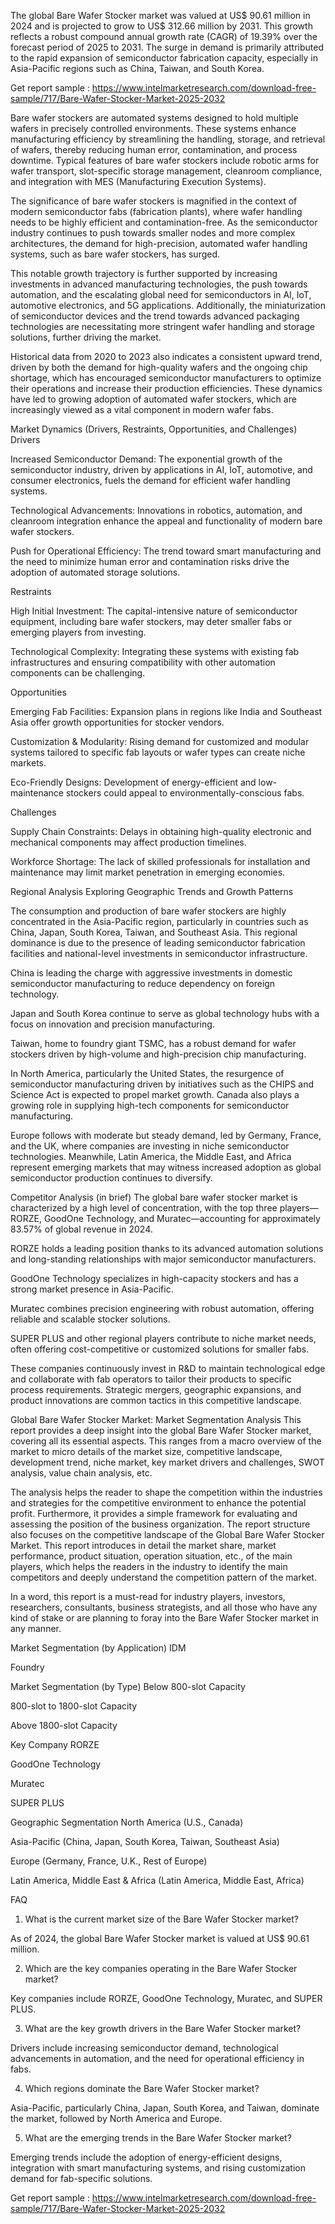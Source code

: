 The global Bare Wafer Stocker market was valued at US$ 90.61 million in 2024 and is projected to grow to US$ 312.66 million by 2031. This growth reflects a robust compound annual growth rate (CAGR) of 19.39% over the forecast period of 2025 to 2031. The surge in demand is primarily attributed to the rapid expansion of semiconductor fabrication capacity, especially in Asia-Pacific regions such as China, Taiwan, and South Korea.

Get report sample :   https://www.intelmarketresearch.com/download-free-sample/717/Bare-Wafer-Stocker-Market-2025-2032

Bare wafer stockers are automated systems designed to hold multiple wafers in precisely controlled environments. These systems enhance manufacturing efficiency by streamlining the handling, storage, and retrieval of wafers, thereby reducing human error, contamination, and process downtime. Typical features of bare wafer stockers include robotic arms for wafer transport, slot-specific storage management, cleanroom compliance, and integration with MES (Manufacturing Execution Systems).

The significance of bare wafer stockers is magnified in the context of modern semiconductor fabs (fabrication plants), where wafer handling needs to be highly efficient and contamination-free. As the semiconductor industry continues to push towards smaller nodes and more complex architectures, the demand for high-precision, automated wafer handling systems, such as bare wafer stockers, has surged.

This notable growth trajectory is further supported by increasing investments in advanced manufacturing technologies, the push towards automation, and the escalating global need for semiconductors in AI, IoT, automotive electronics, and 5G applications. Additionally, the miniaturization of semiconductor devices and the trend towards advanced packaging technologies are necessitating more stringent wafer handling and storage solutions, further driving the market.

Historical data from 2020 to 2023 also indicates a consistent upward trend, driven by both the demand for high-quality wafers and the ongoing chip shortage, which has encouraged semiconductor manufacturers to optimize their operations and increase their production efficiencies. These dynamics have led to growing adoption of automated wafer stockers, which are increasingly viewed as a vital component in modern wafer fabs.

Market Dynamics (Drivers, Restraints, Opportunities, and Challenges)
Drivers

Increased Semiconductor Demand: The exponential growth of the semiconductor industry, driven by applications in AI, IoT, automotive, and consumer electronics, fuels the demand for efficient wafer handling systems.

Technological Advancements: Innovations in robotics, automation, and cleanroom integration enhance the appeal and functionality of modern bare wafer stockers.

Push for Operational Efficiency: The trend toward smart manufacturing and the need to minimize human error and contamination risks drive the adoption of automated storage solutions.

Restraints

High Initial Investment: The capital-intensive nature of semiconductor equipment, including bare wafer stockers, may deter smaller fabs or emerging players from investing.

Technological Complexity: Integrating these systems with existing fab infrastructures and ensuring compatibility with other automation components can be challenging.

Opportunities

Emerging Fab Facilities: Expansion plans in regions like India and Southeast Asia offer growth opportunities for stocker vendors.

Customization & Modularity: Rising demand for customized and modular systems tailored to specific fab layouts or wafer types can create niche markets.

Eco-Friendly Designs: Development of energy-efficient and low-maintenance stockers could appeal to environmentally-conscious fabs.

Challenges

Supply Chain Constraints: Delays in obtaining high-quality electronic and mechanical components may affect production timelines.

Workforce Shortage: The lack of skilled professionals for installation and maintenance may limit market penetration in emerging economies.

Regional Analysis
Exploring Geographic Trends and Growth Patterns

The consumption and production of bare wafer stockers are highly concentrated in the Asia-Pacific region, particularly in countries such as China, Japan, South Korea, Taiwan, and Southeast Asia. This regional dominance is due to the presence of leading semiconductor fabrication facilities and national-level investments in semiconductor infrastructure.

China is leading the charge with aggressive investments in domestic semiconductor manufacturing to reduce dependency on foreign technology.

Japan and South Korea continue to serve as global technology hubs with a focus on innovation and precision manufacturing.

Taiwan, home to foundry giant TSMC, has a robust demand for wafer stockers driven by high-volume and high-precision chip manufacturing.

In North America, particularly the United States, the resurgence of semiconductor manufacturing driven by initiatives such as the CHIPS and Science Act is expected to propel market growth. Canada also plays a growing role in supplying high-tech components for semiconductor manufacturing.

Europe follows with moderate but steady demand, led by Germany, France, and the UK, where companies are investing in niche semiconductor technologies. Meanwhile, Latin America, the Middle East, and Africa represent emerging markets that may witness increased adoption as global semiconductor production continues to diversify.

Competitor Analysis (in brief)
The global bare wafer stocker market is characterized by a high level of concentration, with the top three players—RORZE, GoodOne Technology, and Muratec—accounting for approximately 83.57% of global revenue in 2024.

RORZE holds a leading position thanks to its advanced automation solutions and long-standing relationships with major semiconductor manufacturers.

GoodOne Technology specializes in high-capacity stockers and has a strong market presence in Asia-Pacific.

Muratec combines precision engineering with robust automation, offering reliable and scalable stocker solutions.

SUPER PLUS and other regional players contribute to niche market needs, often offering cost-competitive or customized solutions for smaller fabs.

These companies continuously invest in R&D to maintain technological edge and collaborate with fab operators to tailor their products to specific process requirements. Strategic mergers, geographic expansions, and product innovations are common tactics in this competitive landscape.

Global Bare Wafer Stocker Market: Market Segmentation Analysis
This report provides a deep insight into the global Bare Wafer Stocker market, covering all its essential aspects. This ranges from a macro overview of the market to micro details of the market size, competitive landscape, development trend, niche market, key market drivers and challenges, SWOT analysis, value chain analysis, etc.

The analysis helps the reader to shape the competition within the industries and strategies for the competitive environment to enhance the potential profit. Furthermore, it provides a simple framework for evaluating and assessing the position of the business organization. The report structure also focuses on the competitive landscape of the Global Bare Wafer Stocker Market. This report introduces in detail the market share, market performance, product situation, operation situation, etc., of the main players, which helps the readers in the industry to identify the main competitors and deeply understand the competition pattern of the market.

In a word, this report is a must-read for industry players, investors, researchers, consultants, business strategists, and all those who have any kind of stake or are planning to foray into the Bare Wafer Stocker market in any manner.

Market Segmentation (by Application)
IDM

Foundry

Market Segmentation (by Type)
Below 800-slot Capacity

800-slot to 1800-slot Capacity

Above 1800-slot Capacity

Key Company
RORZE

GoodOne Technology

Muratec

SUPER PLUS

Geographic Segmentation
North America (U.S., Canada)

Asia-Pacific (China, Japan, South Korea, Taiwan, Southeast Asia)

Europe (Germany, France, U.K., Rest of Europe)

Latin America, Middle East & Africa (Latin America, Middle East, Africa)

FAQ
1. What is the current market size of the Bare Wafer Stocker market?

As of 2024, the global Bare Wafer Stocker market is valued at US$ 90.61 million.

2. Which are the key companies operating in the Bare Wafer Stocker market?

Key companies include RORZE, GoodOne Technology, Muratec, and SUPER PLUS.

3. What are the key growth drivers in the Bare Wafer Stocker market?

Drivers include increasing semiconductor demand, technological advancements in automation, and the need for operational efficiency in fabs.

4. Which regions dominate the Bare Wafer Stocker market?

Asia-Pacific, particularly China, Japan, South Korea, and Taiwan, dominate the market, followed by North America and Europe.

5. What are the emerging trends in the Bare Wafer Stocker market?

Emerging trends include the adoption of energy-efficient designs, integration with smart manufacturing systems, and rising customization demand for fab-specific solutions.

Get report sample :   https://www.intelmarketresearch.com/download-free-sample/717/Bare-Wafer-Stocker-Market-2025-2032
